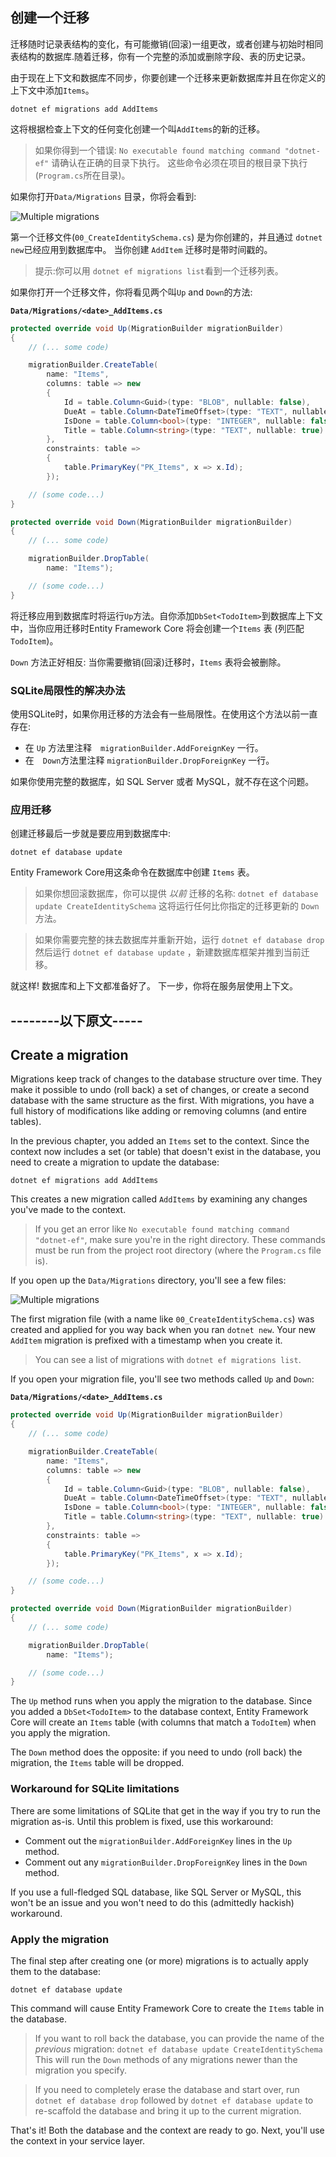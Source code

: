 ## 创建一个迁移

迁移随时记录表结构的变化，有可能撤销(回滚)一组更改，或者创建与初始时相同表结构的数据库.随着迁移，你有一个完整的添加或删除字段、表的历史记录。

由于现在上下文和数据库不同步，你要创建一个迁移来更新数据库并且在你定义的上下文中添加`Items`。

```
dotnet ef migrations add AddItems
```

这将根据检查上下文的任何变化创建一个叫`AddItems`的新的迁移。

> 如果你得到一个错误:
> `No executable found matching command "dotnet-ef"`
> 请确认在正确的目录下执行。 这些命令必须在项目的根目录下执行(`Program.cs`所在目录)。

如果你打开`Data/Migrations` 目录，你将会看到:

![Multiple migrations](migrations.png)

第一个迁移文件(`00_CreateIdentitySchema.cs`) 是为你创建的，并且通过 `dotnet new`已经应用到数据库中。 当你创建 `AddItem` 迁移时是带时间戳的。

> 提示:你可以用 `dotnet ef migrations list`看到一个迁移列表。

如果你打开一个迁移文件，你将看见两个叫`Up` and `Down`的方法:

**`Data/Migrations/<date>_AddItems.cs`**

```csharp
protected override void Up(MigrationBuilder migrationBuilder)
{
    // (... some code)

    migrationBuilder.CreateTable(
        name: "Items",
        columns: table => new
        {
            Id = table.Column<Guid>(type: "BLOB", nullable: false),
            DueAt = table.Column<DateTimeOffset>(type: "TEXT", nullable: true),
            IsDone = table.Column<bool>(type: "INTEGER", nullable: false),
            Title = table.Column<string>(type: "TEXT", nullable: true)
        },
        constraints: table =>
        {
            table.PrimaryKey("PK_Items", x => x.Id);
        });

    // (some code...)
}

protected override void Down(MigrationBuilder migrationBuilder)
{
    // (... some code)

    migrationBuilder.DropTable(
        name: "Items");

    // (some code...)
}
```

将迁移应用到数据库时将运行`Up`方法。自你添加`DbSet<TodoItem>`到数据库上下文中，当你应用迁移时Entity Framework Core 将会创建一个`Items` 表 (列匹配`TodoItem`)。

 `Down` 方法正好相反: 当你需要撤销(回滚)迁移时，`Items` 表将会被删除。

### SQLite局限性的解决办法

使用SQLite时，如果你用迁移的方法会有一些局限性。在使用这个方法以前一直存在:

* 在 `Up` 方法里注释　`migrationBuilder.AddForeignKey` 一行。
* 在　`Down`方法里注释 `migrationBuilder.DropForeignKey` 一行。

如果你使用完整的数据库，如 SQL Server 或者 MySQL，就不存在这个问题。

### 应用迁移

创建迁移最后一步就是要应用到数据库中:

```
dotnet ef database update
```

Entity Framework Core用这条命令在数据库中创建 `Items` 表。

> 如果你想回滚数据库，你可以提供 *以前* 迁移的名称:
> `dotnet ef database update CreateIdentitySchema`
> 这将运行任何比你指定的迁移更新的 `Down` 方法。

> 如果你需要完整的抹去数据库并重新开始，运行 `dotnet ef database drop` 然后运行 `dotnet ef database update` ，新建数据库框架并推到当前迁移。

就这样! 数据库和上下文都准备好了。 下一步，你将在服务层使用上下文。

## --------以下原文-----


## Create a migration

Migrations keep track of changes to the database structure over time. They make it possible to undo (roll back) a set of changes, or create a second database with the same structure as the first. With migrations, you have a full history of modifications like adding or removing columns (and entire tables).

In the previous chapter, you added an `Items` set to the context. Since the context now includes a set (or table) that doesn't exist in the database, you need to create a migration to update the database:

```
dotnet ef migrations add AddItems
```

This creates a new migration called `AddItems` by examining any changes you've made to the context.

> If you get an error like `No executable found matching command "dotnet-ef"`, make sure you're in the right directory. These commands must be run from the project root directory (where the `Program.cs` file is).

If you open up the `Data/Migrations` directory, you'll see a few files:

![Multiple migrations](migrations.png)

The first migration file (with a name like `00_CreateIdentitySchema.cs`) was created and applied for you way back when you ran `dotnet new`. Your new `AddItem` migration is prefixed with a timestamp when you create it.

> You can see a list of migrations with `dotnet ef migrations list`.

If you open your migration file, you'll see two methods called `Up` and `Down`:

**`Data/Migrations/<date>_AddItems.cs`**

```csharp
protected override void Up(MigrationBuilder migrationBuilder)
{
    // (... some code)

    migrationBuilder.CreateTable(
        name: "Items",
        columns: table => new
        {
            Id = table.Column<Guid>(type: "BLOB", nullable: false),
            DueAt = table.Column<DateTimeOffset>(type: "TEXT", nullable: true),
            IsDone = table.Column<bool>(type: "INTEGER", nullable: false),
            Title = table.Column<string>(type: "TEXT", nullable: true)
        },
        constraints: table =>
        {
            table.PrimaryKey("PK_Items", x => x.Id);
        });

    // (some code...)
}

protected override void Down(MigrationBuilder migrationBuilder)
{
    // (... some code)

    migrationBuilder.DropTable(
        name: "Items");

    // (some code...)
}
```

The `Up` method runs when you apply the migration to the database. Since you added a `DbSet<TodoItem>` to the database context, Entity Framework Core will create an `Items` table (with columns that match a `TodoItem`) when you apply the migration.

The `Down` method does the opposite: if you need to undo (roll back) the migration, the `Items` table will be dropped.

### Workaround for SQLite limitations

There are some limitations of SQLite that get in the way if you try to run the migration as-is. Until this problem is fixed, use this workaround:

* Comment out the `migrationBuilder.AddForeignKey` lines in the `Up` method.
* Comment out any `migrationBuilder.DropForeignKey` lines in the `Down` method.

If you use a full-fledged SQL database, like SQL Server or MySQL, this won't be an issue and you won't need to do this (admittedly hackish) workaround.

### Apply the migration

The final step after creating one (or more) migrations is to actually apply them to the database:

```
dotnet ef database update
```

This command will cause Entity Framework Core to create the `Items` table in the database.

> If you want to roll back the database, you can provide the name of the *previous* migration:
> `dotnet ef database update CreateIdentitySchema`
> This will run the `Down` methods of any migrations newer than the migration you specify.

> If you need to completely erase the database and start over, run `dotnet ef database drop` followed by `dotnet ef database update` to re-scaffold the database and bring it up to the current migration.

That's it! Both the database and the context are ready to go. Next, you'll use the context in your service layer.
